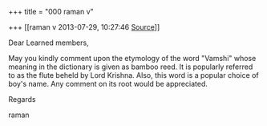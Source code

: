 +++
title = "000 raman v"

+++
[[raman v	2013-07-29, 10:27:46 [Source](https://groups.google.com/g/samskrita/c/rjIpxHMQK2s)]]



Dear Learned members,

  

May you kindly comment upon the etymology of the word "Vamshi" whose meaning in the dictionary is given as bamboo reed. It is popularly referred to as the flute beheld by Lord Krishna. Also, this word is a popular choice of boy's name. Any comment on its root would be appreciated.

  

Regards

raman

